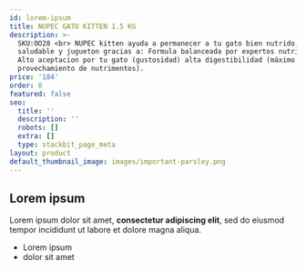 ```yaml
---
id: lorem-ipsum
title: NUPEC GATO KITTEN 1.5 KG
description: >-
  SKU:OO28 <br> NUPEC kitten ayuda a permanecer a tu gato bien nutrido,
  saludable y jugueton gracias a: Formula balanceada por expertos nutrionistas.
  Alto aceptacion por tu gato (gustosidad) alta digestibilidad (máximo
  provechamiento de nutrimentos).
price: '184'
order: 0
featured: false
seo:
  title: ''
  description: ''
  robots: []
  extra: []
  type: stackbit_page_meta
layout: product
default_thumbnail_image: images/important-parsley.png
---
```

## Lorem ipsum

Lorem ipsum dolor sit amet, **consectetur adipiscing elit**, sed do eiusmod tempor incididunt ut labore et dolore magna aliqua.

- Lorem ipsum
- dolor sit amet